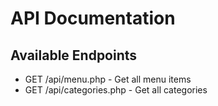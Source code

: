 # API Documentation 
 
## Available Endpoints 
- GET /api/menu.php - Get all menu items 
- GET /api/categories.php - Get all categories 

